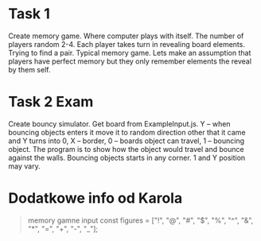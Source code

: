 # Task 1

Create memory game. Where computer plays with itself. The number of players random 2-4. Each player takes turn in revealing board elements. Trying to find a pair. Typical memory game.  Lets make an assumption that players have perfect memory but they only remember elements the reveal by them self. 

# Task 2 Exam

Create bouncy simulator. Get board from ExampleInput.js. Y – when bouncing objects enters it move it to random direction other that it came and Y turns into 0,    X – border, 0 – boards object can travel, 1 – bouncing object. The program is to show how the object would travel and bounce against the walls. Bouncing objects starts in any corner. 1 and Y position may vary. 

# Dodatkowe info od Karola

> memory gamne input
> const figures = ["!", "@", "#", "$", "%", "^", "&", "*", "=", "+", "-", "_"];
